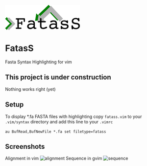 ![FatasS logo](/images/fatass_logo.png?raw=true "Fasta Syntax Highlighting VIM")
# FatasS
Fasta Syntax Highlighting for vim

## This project is under construction
Nothing works right (yet)

## Setup
To display *.fa FASTA files with highlighting 
copy ``fatass.vim`` to your ``.vim/syntax`` directory
and add this line to your ``.vimrc``

``au BufRead,BufNewFile *.fa set filetype=fatass``

## Screenshots
Alignment in vim
![alignment]("/images/FatasS_align.png?raw=true "Alignment in vim")
Sequence in gvim
![sequence]("/images/FatasS_basic.png?raw=true "Sequences in gvim")

